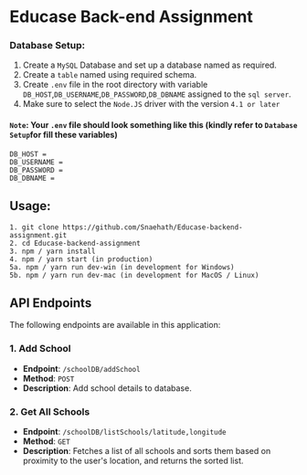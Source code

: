 # Educase Back-end Assignment

### Database Setup:

1. Create a `MySQL` Database and set up a database named as required.
2. Create a `table` named using required schema.
3. Create `.env` file in the root directory with variable `DB_HOST`,`DB_USERNAME`,`DB_PASSWORD`,`DB_DBNAME` assigned to the `sql server`.
4. Make sure to select the `Node.JS` driver with the version `4.1 or later`

#### `Note`: Your `.env` file should look something like this (kindly refer to `Database Setup`for fill these variables)

```
DB_HOST =
DB_USERNAME =
DB_PASSWORD =
DB_DBNAME =
```

## Usage:

```
1. git clone https://github.com/Snaehath/Educase-backend-assignment.git
2. cd Educase-backend-assignment
3. npm / yarn install
4. npm / yarn start (in production)
5a. npm / yarn run dev-win (in development for Windows)
5b. npm / yarn run dev-mac (in development for MacOS / Linux)
```

## API Endpoints

The following endpoints are available in this application:

### 1. Add School

- **Endpoint**: `/schoolDB/addSchool`
- **Method**: `POST`
- **Description**: Add school details to database.

### 2. Get All Schools

- **Endpoint**: `/schoolDB/listSchools/latitude,longitude`
- **Method**: `GET`
- **Description**: Fetches a list of all schools and sorts them based on proximity to the user's location, and returns the sorted list.
